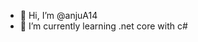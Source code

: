 - 👋 Hi, I’m @anjuA14
- 🌱 I’m currently learning .net core with c#

<!---
anjuA14/anjuA14 is a ✨ special ✨ repository because its `README.md` (this file) appears on your GitHub profile.
You can click the Preview link to take a look at your changes.
--->
